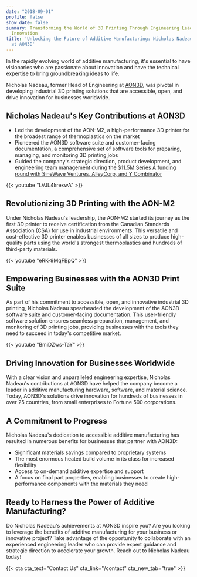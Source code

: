 ```yaml
---
date: "2018-09-01"
profile: false
show_date: false
summary: Transforming the World of 3D Printing Through Engineering Leadership and
  Innovation
title: 'Unlocking the Future of Additive Manufacturing: Nicholas Nadeau''s Impact
  at AON3D'
---
```


In the rapidly evolving world of additive manufacturing, it's essential to have visionaries who are passionate about innovation and have the technical expertise to bring groundbreaking ideas to life.

Nicholas Nadeau, former Head of Engineering at [AON3D](https://www.aon3d.com/), was pivotal in developing industrial 3D printing solutions that are accessible, open, and drive innovation for businesses worldwide.

## Nicholas Nadeau's Key Contributions at AON3D

- Led the development of the AON-M2, a high-performance 3D printer for the broadest range of thermoplastics on the market
- Pioneered the AON3D software suite and customer-facing documentation, a comprehensive set of software tools for preparing, managing, and monitoring 3D printing jobs
- Guided the company's strategic direction, product development, and engineering team management during the [$11.5M Series A funding round with SineWave Ventures, AlleyCorp, and Y Combinator](https://www.businesswire.com/news/home/20210902005332/en/AON3D-Secures-11.5M-Manufactures-First-3D-Printed-Parts-for-the-Moon)

{{< youtube "LVJL4krexwA" >}}

## Revolutionizing 3D Printing with the AON-M2

Under Nicholas Nadeau's leadership, the AON-M2 started its journey as the first 3D printer to receive certification from the Canadian Standards Association (CSA) for use in industrial environments. This versatile and cost-effective 3D printer enables businesses of all sizes to produce high-quality parts using the world's strongest thermoplastics and hundreds of third-party materials.

{{< youtube "eRK-9MqFBpQ" >}}

## Empowering Businesses with the AON3D Print Suite

As part of his commitment to accessible, open, and innovative industrial 3D printing, Nicholas Nadeau spearheaded the development of the AON3D software suite and customer-facing documentation. This user-friendly software solution ensures seamless preparation, management, and monitoring of 3D printing jobs, providing businesses with the tools they need to succeed in today's competitive market.

{{< youtube "BmiDZws-TaY" >}}

## Driving Innovation for Businesses Worldwide

With a clear vision and unparalleled engineering expertise, Nicholas Nadeau's contributions at AON3D have helped the company become a leader in additive manufacturing hardware, software, and material science. Today, AON3D's solutions drive innovation for hundreds of businesses in over 25 countries, from small enterprises to Fortune 500 corporations.

## A Commitment to Progress

Nicholas Nadeau's dedication to accessible additive manufacturing has resulted in numerous benefits for businesses that partner with AON3D:

- Significant materials savings compared to proprietary systems
- The most enormous heated build volume in its class for increased flexibility
- Access to on-demand additive expertise and support
- A focus on final part properties, enabling businesses to create high-performance components with the materials they need

## Ready to Harness the Power of Additive Manufacturing?

Do Nicholas Nadeau's achievements at AON3D inspire you? Are you looking to leverage the benefits of additive manufacturing for your business or innovative project? Take advantage of the opportunity to collaborate with an experienced engineering leader who can provide expert guidance and strategic direction to accelerate your growth. Reach out to Nicholas Nadeau today!

{{< cta cta_text="Contact Us" cta_link="/contact" cta_new_tab="true" >}}
